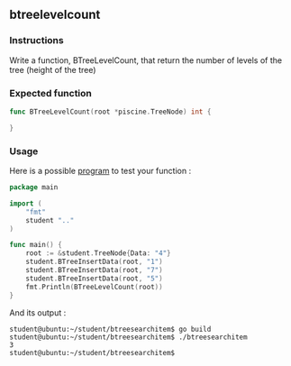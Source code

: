 ## btreelevelcount

### Instructions

Write a function, BTreeLevelCount, that return the number of levels of the tree (height of the tree)

### Expected function

```go
func BTreeLevelCount(root *piscine.TreeNode) int {

}
```

### Usage

Here is a possible [program](TODO-LINK) to test your function :

```go
package main

import (
	"fmt"
	student ".."
)

func main() {
	root := &student.TreeNode{Data: "4"}
	student.BTreeInsertData(root, "1")
	student.BTreeInsertData(root, "7")
	student.BTreeInsertData(root, "5")
	fmt.Println(BTreeLevelCount(root))
}
```

And its output :

```console
student@ubuntu:~/student/btreesearchitem$ go build
student@ubuntu:~/student/btreesearchitem$ ./btreesearchitem
3
student@ubuntu:~/student/btreesearchitem$
```
